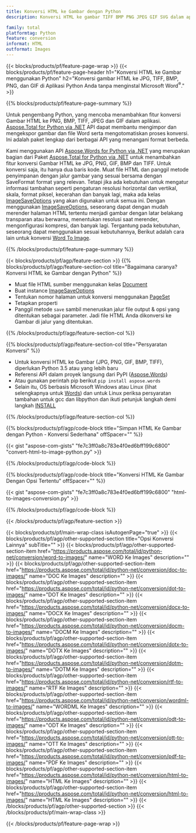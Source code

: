 ```yaml
---
title: Konversi HTML ke Gambar dengan Python
description: Konversi HTML ke gambar TIFF BMP PNG JPEG GIF SVG dalam aplikasi Python Anda tanpa menggunakan Microsoft Word 

family: total
platformtag: Python
feature: conversion
informat: HTML
outformat: Images
---
```

{{< blocks/products/pf/feature-page-wrap >}}
{{< blocks/products/pf/feature-page-header h1="Konversi HTML ke Gambar menggunakan Python" h2="Konversi gambar HTML ke JPG, TIFF, BMP, PNG, dan GIF di Aplikasi Python Anda tanpa menginstal Microsoft Word<sup>&reg;</sup>." >}}

{{% blocks/products/pf/feature-page-summary %}}

Untuk pengembang Python, yang mencoba menambahkan fitur konversi Gambar HTML ke PNG, BMP, TIFF, JPEG dan GIF dalam aplikasi. [Aspose.Total for Python via .NET](https://products.aspose.com/total/python-net/) API dapat membantu mengimpor dan mengekspor gambar dan file Word serta mengotomatiskan proses konversi. Ini adalah paket lengkap dari berbagai API yang menangani format berbeda. 

Kami menggunakan API [Aspose.Words for Python via .NET](https://products.aspose.com/words/python-net/) yang merupakan bagian dari Paket [Aspose.Total for Python via .NET](https://products.aspose.com/total/python-net/) untuk menambahkan fitur konversi Gambar HTML ke JPG, PNG, GIF, BMP dan TIFF. Untuk konversi saja, itu hanya dua baris kode. Muat file HTML dan panggil metode penyimpanan dengan jalur gambar yang sesuai bersama dengan SaveFormat format yang relevan. Tetapi jika ada kebutuhan untuk mengatur informasi tambahan seperti pengaturan resolusi horizontal dan vertikal, skala, format piksel, kecerahan dan banyak lagi, maka ada kelas [ImageSaveOptions](https://reference.aspose.com/words/python-net/aspose.words.saving/imagesaveoptions/) yang akan digunakan untuk semua ini. Dengan menggunakan [ImageSaveOptions](https://reference.aspose.com/words/python-net/aspose.words.saving/imagesaveoptions/), seseorang dapat dengan mudah merender halaman HTML tertentu menjadi gambar dengan latar belakang transparan atau berwarna, menentukan resolusi saat merender, mengonfigurasi kompresi, dan banyak lagi. Tergantung pada kebutuhan, seseorang dapat menggunakan sesuai kebutuhannya, Berikut adalah cara lain untuk konversi [Word To Image](https://products.aspose.com/words/python-net/conversion/word-to-image/).

{{% /blocks/products/pf/feature-page-summary %}}

{{< blocks/products/pf/agp/feature-section >}}
{{% blocks/products/pf/agp/feature-section-col title="Bagaimana caranya? Konversi HTML ke Gambar dengan Python" %}}
- Muat file HTML sumber menggunakan kelas [Document](https://reference.aspose.com/words/python-net/aspose.words/document/)
- Buat instance [ImageSaveOptions](https://reference.aspose.com/words/python-net/aspose.words.saving/imagesaveoptions/)
- Tentukan nomor halaman untuk konversi menggunakan [PageSet](https://reference.aspose.com/words/python-net/aspose.words.saving/pageset/)
- Tetapkan properti
- Panggil metode `save` sambil meneruskan jalur file output & opsi yang ditentukan sebagai parameter. Jadi file HTML Anda dikonversi ke Gambar di jalur yang ditentukan.

{{% /blocks/products/pf/agp/feature-section-col %}}

{{% blocks/products/pf/agp/feature-section-col title="Persyaratan Konversi" %}}

- Untuk konversi HTML ke Gambar (JPG, PNG, GIF, BMP, TIFF), diperlukan Python 3.5 atau yang lebih baru
- Referensi API dalam proyek langsung dari PyPI ([Aspose.Words](https://pypi.org/project/aspose-words/))
- Atau gunakan perintah pip berikut ```pip install aspose.words```
- Selain itu, OS berbasis Microsoft Windows atau Linux (lihat selengkapnya untuk [Words](https://docs.aspose.com/words/python-net/system-requirements/)) dan untuk Linux periksa persyaratan tambahan untuk gcc dan libpython dan ikuti petunjuk langkah demi langkah [INSTALL](https://docs.aspose.com/words/python-net/installation/)
 

{{% /blocks/products/pf/agp/feature-section-col %}}

{{% blocks/products/pf/agp/code-block title="Simpan HTML Ke Gambar dengan Python - Konversi Sederhana" offSpacer="" %}}

{{< gist "aspose-com-gists" "fe7c3ff0a8c783e4f0ed6bff199c6800" "convert-html-to-image-python.py" >}}

{{% /blocks/products/pf/agp/code-block %}}

{{% blocks/products/pf/agp/code-block title="Konversi HTML Ke Gambar Dengan Opsi Tertentu" offSpacer="" %}}

{{< gist "aspose-com-gists" "fe7c3ff0a8c783e4f0ed6bff199c6800" "html-to-images-conversion.py" >}}

{{% /blocks/products/pf/agp/code-block %}}

{{< /blocks/products/pf/agp/feature-section >}}

{{< blocks/products/pf/main-wrap-class isAutogenPage="true" >}}
{{< blocks/products/pf/agp/other-supported-section title="Opsi Konversi Lainnya" subTitle="" >}}
{{< blocks/products/pf/agp/other-supported-section-item href="https://products.aspose.com/total/id/python-net/conversion/word-to-images/" name="WORD Ke Images" description="" >}}
{{< blocks/products/pf/agp/other-supported-section-item href="https://products.aspose.com/total/id/python-net/conversion/doc-to-images/" name="DOC Ke Images" description="" >}}
{{< blocks/products/pf/agp/other-supported-section-item href="https://products.aspose.com/total/id/python-net/conversion/dot-to-images/" name="DOT Ke Images" description="" >}}
{{< blocks/products/pf/agp/other-supported-section-item href="https://products.aspose.com/total/id/python-net/conversion/docx-to-images/" name="DOCX Ke Images" description="" >}}
{{< blocks/products/pf/agp/other-supported-section-item href="https://products.aspose.com/total/id/python-net/conversion/docm-to-images/" name="DOCM Ke Images" description="" >}}
{{< blocks/products/pf/agp/other-supported-section-item href="https://products.aspose.com/total/id/python-net/conversion/dotx-to-images/" name="DOTX Ke Images" description="" >}}
{{< blocks/products/pf/agp/other-supported-section-item href="https://products.aspose.com/total/id/python-net/conversion/dotm-to-images/" name="DOTM Ke Images" description="" >}}
{{< blocks/products/pf/agp/other-supported-section-item href="https://products.aspose.com/total/id/python-net/conversion/rtf-to-images/" name="RTF Ke Images" description="" >}}
{{< blocks/products/pf/agp/other-supported-section-item href="https://products.aspose.com/total/id/python-net/conversion/wordml-to-images/" name="WORDML Ke Images" description="" >}}
{{< blocks/products/pf/agp/other-supported-section-item href="https://products.aspose.com/total/id/python-net/conversion/odt-to-images/" name="ODT Ke Images" description="" >}}
{{< blocks/products/pf/agp/other-supported-section-item href="https://products.aspose.com/total/id/python-net/conversion/ott-to-images/" name="OTT Ke Images" description="" >}}
{{< blocks/products/pf/agp/other-supported-section-item href="https://products.aspose.com/total/id/python-net/conversion/pdf-to-images/" name="PDF Ke Images" description="" >}}
{{< blocks/products/pf/agp/other-supported-section-item href="https://products.aspose.com/total/id/python-net/conversion/html-to-images/" name="HTML Ke Images" description="" >}}
{{< blocks/products/pf/agp/other-supported-section-item href="https://products.aspose.com/total/id/python-net/conversion/html-to-images/" name="HTML Ke Images" description="" >}}
{{< /blocks/products/pf/agp/other-supported-section >}}
{{< /blocks/products/pf/main-wrap-class >}}

{{< /blocks/products/pf/feature-page-wrap >}}
